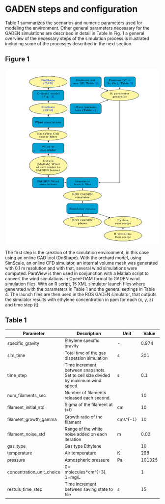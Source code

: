 # GADEN steps and configuration

Table 1 summarizes the scenarios and numeric parameters used for modeling the environment.
Other general parameters necessary for the GADEN simulations are described in detail in Table
In Fig. 1 a general overview of the necessary steps of the simulation process is illustrated
including some of the processes described in the next section.

## Figure 1

![figure1](flow_chart_gaden.png)

The first step is the creation of the simulation environment, in this case using an online CAD
tool (OnShape). With the orchard model, using SimScale, an online
CFD simulator, an internal volume mesh was generated with 0.1 m resolution and with that,
several wind simulations were computed. ParaView is then used in conjunction with a Matlab
script to convert the wind simulations in OpenFOAM format to GADEN wind simulation files.
With an R script, 15 XML simulator launch files where generated with the parameters in Table 1
and the general settings in Table 4. The launch files are then used in the ROS GADEN simulator, 
that outputs the simulator results with ethylene concentration in ppm for each (x, y, z) and time step (t).

## Table 1

| Parameter                       | Description                                                                         | Unit          | Value  |
|---------------------------------|-------------------------------------------------------------------------------------|---------------|--------|
| specific_gravity             | Ethylene specific gravity                                                           | -        | 0.974 |
| sim_time                     | Total time of the gas dispersion simulation                                         | s          | 301    |
| time_step                    | Time increment between snapshots\. Set to cell size divided by maximum wind speed\. | s           | 0.1   |
| num_filaments_sec         | Number of filaments released each second\.                                          |               | 10     |
| filament_initial_std      | Sigma of the filament at t=0                                                        | cm          | 10     |
| filament_growth_gamma     | Growth ratio of the filament                                                        | cms^{-1} | 10     |
| filament_noise_std        | Range of the white noise added on each iteration                                    | m          | 0.02  |
| gas_type                     | Gas type Ethylene                                                                   |               | 10     |
| temperature                     | Air temperature                                                                     | K       | 298    |
| pressure                        | Atmospheric pressure                                                                | Pa          | 101325 |
| concentration_unit_choice | 0= molecules*cm^{-3}, 1=mg/L                                                |               | 1      |
| restuls_time_step         | Time increment between saving state to file                                         | s          | 15     |

